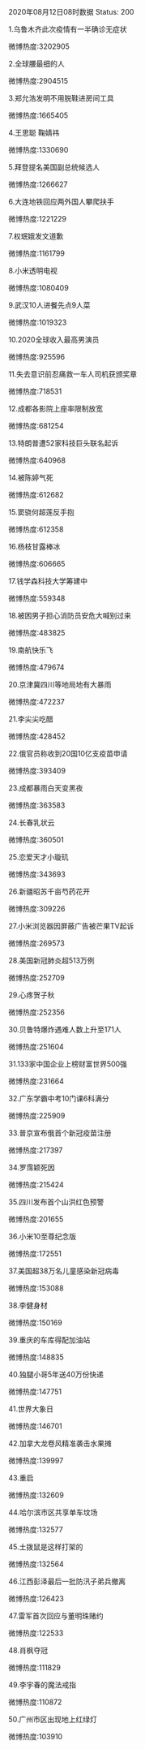 2020年08月12日08时数据
Status: 200

1.乌鲁木齐此次疫情有一半确诊无症状

微博热度:3202905

2.全球腰最细的人

微博热度:2904515

3.郑允浩发明不用脱鞋进房间工具

微博热度:1665405

4.王思聪 鞠婧祎

微博热度:1330690

5.拜登提名美国副总统候选人

微博热度:1266627

6.大连地铁回应两外国人攀爬扶手

微博热度:1221229

7.权珉娥发文道歉

微博热度:1161799

8.小米透明电视

微博热度:1080409

9.武汉10人进餐先点9人菜

微博热度:1019323

10.2020全球收入最高男演员

微博热度:925596

11.失去意识前忍痛救一车人司机获颁奖章

微博热度:718531

12.成都各影院上座率限制放宽

微博热度:681254

13.特朗普遭52家科技巨头联名起诉

微博热度:640968

14.被陈婷气死

微博热度:612682

15.窦骁何超莲反手抱

微博热度:612358

16.杨枝甘露棒冰

微博热度:606665

17.钱学森科技大学筹建中

微博热度:559348

18.被困男子担心消防员安危大喊别过来

微博热度:483825

19.南航快乐飞

微博热度:479674

20.京津冀四川等地局地有大暴雨

微博热度:472237

21.李尖尖吃醋

微博热度:428452

22.俄官员称收到20国10亿支疫苗申请

微博热度:393409

23.成都暴雨白天变黑夜

微博热度:363583

24.长春乳状云

微博热度:360501

25.恋爱天才小璇玑

微博热度:343693

26.新疆昭苏千亩芍药花开

微博热度:309226

27.小米浏览器因屏蔽广告被芒果TV起诉

微博热度:269573

28.美国新冠肺炎超513万例

微博热度:252709

29.心疼贺子秋

微博热度:252356

30.贝鲁特爆炸遇难人数上升至171人

微博热度:251604

31.133家中国企业上榜财富世界500强

微博热度:231664

32.广东学霸中考10门课6科满分

微博热度:225909

33.普京宣布俄首个新冠疫苗注册

微博热度:217397

34.罗霈颖死因

微博热度:215424

35.四川发布首个山洪红色预警

微博热度:201655

36.小米10至尊纪念版

微博热度:172551

37.美国超38万名儿童感染新冠病毒

微博热度:153088

38.李健身材

微博热度:150169

39.重庆的车库得配加油站

微博热度:148835

40.独腿小哥5年送40万份快递

微博热度:147751

41.世界大象日

微博热度:146701

42.加拿大龙卷风精准袭击水果摊

微博热度:139997

43.重启

微博热度:132609

44.哈尔滨市区共享单车坟场

微博热度:132577

45.土拨鼠是这样打架的

微博热度:132564

46.江西彭泽最后一批防汛子弟兵撤离

微博热度:126423

47.雷军首次回应与董明珠赌约

微博热度:122533

48.肖枫夺冠

微博热度:111829

49.李宇春的魔法戒指

微博热度:110872

50.广州市区出现地上红绿灯

微博热度:103910

